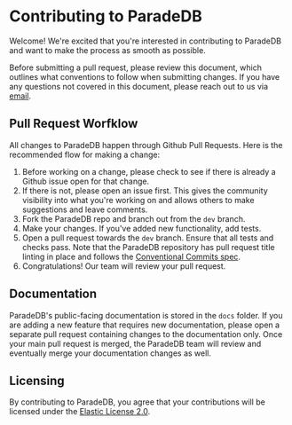 # **Contributing to ParadeDB**

Welcome! We're excited that you're interested in contributing to ParadeDB and want to make the process as smooth as possible.

Before submitting a pull request, please review this document, which outlines what conventions to follow when submitting changes. If you have any questions not covered in this document, please reach out to us via [email](support@paradedb.com).

## Pull Request Worfklow

All changes to ParadeDB happen through Github Pull Requests. Here is the recommended flow for making a change:

1. Before working on a change, please check to see if there is already a Github issue open for that change.
2. If there is not, please open an issue first. This gives the community visibility into what you're working on and allows
   others to make suggestions and leave comments.
3. Fork the ParadeDB repo and branch out from the `dev` branch.
4. Make your changes. If you've added new functionality, add tests.
5. Open a pull request towards the `dev` branch. Ensure that all tests and checks pass. Note that the ParadeDB repository has pull request title linting in place and follows the [Conventional Commits spec](https://github.com/amannn/action-semantic-pull-request).
6. Congratulations! Our team will review your pull request.

## **Documentation**

ParadeDB's public-facing documentation is stored in the `docs` folder. If you are adding a new feature that requires new documentation, please open a separate pull request containing changes to the documentation only. Once your main pull request is merged, the ParadeDB team will review and eventually merge your documentation changes as well.

## **Licensing**

By contributing to ParadeDB, you agree that your contributions will be licensed under the [Elastic License 2.0](LICENSE).
